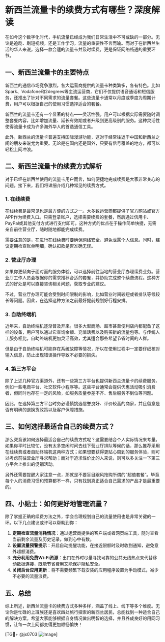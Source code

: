 # 新西兰流量卡的续费方式有哪些？深度解读

在如今这个数字化时代，手机流量已经成为我们日常生活中不可或缺的一部分。无论是追剧、刷短视频，还是工作学习，流量的重要性不言而喻。而对于在新西兰生活的华人来说，选择一款合适的流量卡并及时续费，更是保证网络畅通的重要环节。

## 一、新西兰流量卡的主要特点

新西兰的通信市场竞争激烈，各大运营商提供的流量卡种类繁多，各有特色。比如Spark、Vodafone和2degrees等主流运营商，它们不仅提供语音通话和短信服务，还推出了针对不同需求的流量套餐。这些流量卡通常以月度或季度为周期计费，用户可以根据自己的使用习惯选择适合的套餐。

新西兰的流量卡还有一个显著的特点——灵活性强。用户可以根据实际需要随时调整套餐内容，比如增加流量、延长有效期或者升级到更高级别的服务。这种灵活性使得流量卡成为许多海外华人的首选通信工具。

此外，新西兰的流量卡普遍支持国际漫游功能，这对于经常往返于中国和新西兰之间的朋友来说尤为重要。无论是在国内还是国外，只要有信号覆盖的地方，都可以轻松上网冲浪。

## 二、新西兰流量卡的续费方式解析

对于已经在新西兰使用的流量卡用户而言，如何便捷地完成续费是大家非常关心的问题。接下来，我们将详细介绍几种常见的续费方式。

### 1. 在线续费

在线续费是最常见也是最方便的方式之一。大多数运营商都提供了官方网站或官方APP作为续费入口。只需登录账户，选择需要续费的套餐，然后通过信用卡、PayPal或其他支付方式进行支付即可。这种方式的优点在于操作简单快捷，无需亲自前往营业厅，随时随地都能完成续费。

需要注意的是，在进行在线续费时要确保网络安全，避免泄露个人信息。同时，建议定期检查账单明细，确认扣款是否准确无误。

### 2. 营业厅办理

如果你更倾向于面对面的服务体验，可以选择前往当地的营业厅办理续费业务。营业厅工作人员会根据你的需求推荐合适的套餐，并协助完成整个续费流程。这种方式的好处是可以直接咨询相关问题，获取专业的建议。

不过，营业厅办理可能会受到时间限制的影响，比如营业时间较短或者排队等候较长等问题。因此，在选择这种方法之前最好提前规划好行程安排。

### 3. 自助终端机

近年来，自助终端机逐渐普及开来。很多大型商场、超市甚至便利店内都配备了这样的设备，用户可以通过它查询余额、充值话费以及购买新的流量包等。与传统人工服务相比，自助终端机更加灵活高效，尤其适合那些希望节省时间的人群。

但是由于自助终端机可能存在系统故障等情况，所以在使用过程中一定要仔细核对输入信息，防止出现错误操作导致不必要的损失。

### 4. 第三方平台

除了上述几种官方渠道外，还有一些第三方平台也提供新西兰流量卡的续费服务。例如一些电商平台、社交软件小程序等。这些平台通常会提供优惠活动吸引消费者，但同时也存在一定的风险，如服务质量参差不齐、售后服务不到位等问题。

因此，在选择第三方平台时务必谨慎挑选信誉良好、评价较高的商家，并且留意是否有明确的退换货政策以及客户保障措施。

## 三、如何选择最适合自己的续费方式？

那么究竟该如何选择最适合自己的续费方式呢？这需要结合个人实际情况来考量。如果你平时比较忙，没有太多空闲时间去线下营业厅排队等候的话，那么推荐采用在线续费或者自助终端机这两种方式；如果想要获得更贴心周到的服务体验，则可以考虑前往营业厅寻求帮助；而对于追求性价比的人来说，则可以多关注一下第三方平台上推出的促销活动。

另外还需要提醒大家注意一点，那就是不要盲目跟风抢购所谓的“超值套餐”。毕竟每个人的消费习惯和预算都不一样，只有找到真正适合自己需求的产品才是最重要的。

## 四、小贴士：如何更好地管理流量？

除了掌握正确的续费方法之外，学会合理规划自己的流量使用也是非常关键的一环。以下几点建议或许可以帮助到你：

1. **定期检查流量消耗情况**：通过运营商提供的客户端或者网页端工具，随时查看当前剩余流量及历史记录，做到心中有数。
2. **设置流量预警提示**：开启自动提醒功能，在接近限额时及时收到通知，避免意外超额消费。
3. **充分利用免费Wi-Fi资源**：出门在外时尽量寻找可靠的公共无线热点来代替移动数据连接，既能节省费用又能保护隐私安全。
4. **关闭后台应用更新**：将不需要频繁下载安装的应用程序设置为手动模式，减少不必要的流量浪费。

## 五、总结

综上所述，新西兰流量卡的续费方式多种多样，涵盖了线上、线下等多个维度。无论你是忙碌的上班族还是喜欢四处旅行探索的新西兰居民，总能找到一种适合自己的解决方案。希望大家能够根据自身情况做出明智的选择，并且养成良好的用网习惯，让每一次上网都变得更加顺畅愉快！

[TG💪+ @jx0703 ![Image](https://github.com/user-attachments/assets/dbca1d08-cadb-493c-b0ec-ad6f7a83f270)]